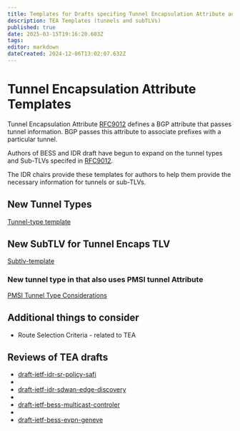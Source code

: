 ```yaml
---
title: Templates for Drafts specifing Tunnel Encapsulation Attribute additions (new Tunnels or SubTLVs ) 
description: TEA Templates (tunnels and subTLVs)  
published: true
date: 2025-03-15T19:16:20.603Z
tags: 
editor: markdown
dateCreated: 2024-12-06T13:02:07.632Z
---
```


# Tunnel Encapsulation Attribute Templates 

Tunnel Encapsulation Attribute [RFC9012](https://datatracker.ietf.org/doc/rfc9012/)
defines a BGP attribute that passes tunnel information. 
BGP passes this attribute to associate prefixes with a 
particular tunnel.  

Authors of BESS and IDR draft have begun to expand on the 
tunnel types and Sub-TLVs specifed in [RFC9012](https://datatracker.ietf.org/doc/rfc9012/).  

The IDR chairs provide these templates for authors to 
help them provide the necessary information for tunnels or 
sub-TLVs. 

## New Tunnel Types 
[Tunnel-type template](/group/idr/TEA-templates/Tunnel)

## New SubTLV for Tunnel Encaps TLV
[Subtlv-template](/group/idr/TEA-templates/SubTLV)


### New tunnel type in that also uses PMSI tunnel Attribute 
[PMSI Tunnel Type Considerations](/group/idr/TEA-templates/PMSI-TEA)

## Additional things to consider
- Route Selection Criteria - related to TEA 

## Reviews of TEA drafts 
- [draft-ietf-idr-sr-policy-safi](/group/idr/TEA-review/draft-ietf-idr-sr-policy-safi)
- 
- [draft-ietf-idr-sdwan-edge-discovery](/group/idr/TEA-Review/draft-ietf-idr-sdwan-edge-discovery)
- 
- [draft-ietf-bess-multicast-controler](/group/idr/TEA-Review/draft-ietf-bess-multicast-controller)
- 
- [draft-ietf-bess-evpn-geneve](/group/idr/TEA-Review/draft-ietf-bess-evpn-geneve)
 
